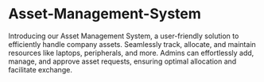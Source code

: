# Asset-Management-System
Introducing our Asset Management System, a user-friendly solution to efficiently handle company assets. Seamlessly track, allocate, and maintain resources like laptops, peripherals, and more. Admins can effortlessly add, manage, and approve asset requests, ensuring optimal allocation and facilitate exchange.
